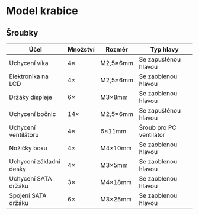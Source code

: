 # Model krabice

## Šroubky

| Účel                         | Množství | Rozměr       | Typ hlavy            |
|-----------------------------|----------|---------------|----------------------|
| Uchycení víka               | 4×       | M2,5×6mm      | Se zapuštěnou hlavou |
| Elektronika na LCD          | 4×       | M2,5×6mm      | Se zaoblenou hlavou  |
| Držáky displeje             | 6×       | M3×8mm        | Se zaoblenou hlavou  |
| Uchycení bočnic             | 14×      | M2,5×6mm      | Se zapuštěnou hlavou |
| Uchycení ventilátoru        | 4×       | 6×11mm        | Šroub pro PC ventilátor |
| Nožičky boxu                | 4×       | M4×10mm       | Se zaoblenou hlavou  |
| Uchycení základní desky     | 4×       | M3×5mm        | Se zaoblenou hlavou  |
| Uchycení SATA držáku        | 3×       | M4×18mm       | Se zaoblenou hlavou  |
| Spojení SATA držáku         | 6×       | M3×25mm       | Se zaoblenou hlavou  |
